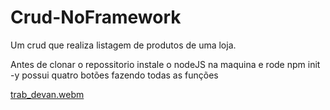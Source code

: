 # Crud-NoFramework
Um crud que realiza listagem de produtos de uma loja.

Antes de clonar o repossitorio instale o nodeJS na maquina e rode
npm init -y
possui quatro botões fazendo todas as funções

[trab_devan.webm](https://user-images.githubusercontent.com/101846961/226652642-5aacaaad-d51b-40f2-9114-193b39a7e0e5.webm)
